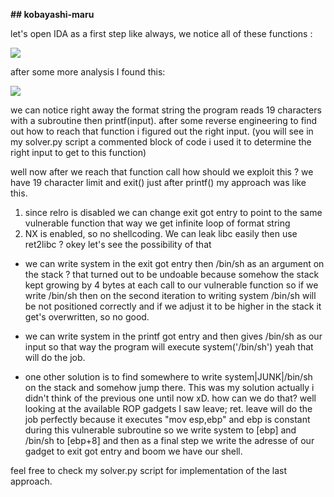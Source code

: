 **## kobayashi-maru**

let's open IDA as a first step like always, we notice all of these functions :

![](https://i.ibb.co/cghG8Jk/func.png)


after some more analysis I found this:

![](https://i.ibb.co/Z140P1L/aaa.png)

we can notice right away the format string the program reads 19 characters with a subroutine then printf(input).
after some reverse engineering to find out how to reach that function i figured out the right input.
(you will see in my solver.py script a commented block of code i used it to determine the right input to get to this function)


well now after we reach that function call how should we exploit this ? we have 19 character limit and exit() just after printf() my approach was like this.

1. since relro is disabled we can change exit got entry to point to the same vulnerable function that way we get infinite loop of format string
2. NX is enabled, so no shellcoding. We can leak libc easily then use ret2libc ? okey let's see the possibility of that

* we can write system in the exit got entry then /bin/sh as an argument on the stack ? that turned out to be undoable because somehow the stack kept growing by 4 bytes at each call to our vulnerable function so if we write /bin/sh then on the second iteration to writing system /bin/sh will be not positioned correctly and if we adjust it to be higher in the stack it get's overwritten, so no good.
         
* we can write system in the printf got entry and then gives /bin/sh as our input so that way the program will execute system('/bin/sh') yeah that will do the job.
         
* one other solution is to find somewhere to write system|JUNK|/bin/sh on the stack and somehow jump there. This was my solution actually i didn't think of the previous one until now xD. how can we do that? well looking at the available ROP gadgets I saw leave; ret. leave will do the job perfectly because it executes "mov esp,ebp" and ebp is constant during this vulnerable subroutine so we write system to [ebp] and /bin/sh to [ebp+8] and then as a final step we write the adresse of our gadget to exit got entry and boom we have our shell.

feel free to check my solver.py script for implementation of the last approach.
